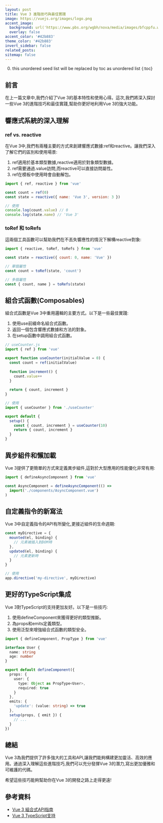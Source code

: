 ```yaml
---
layout: post
title: Vue 3 進階技巧與最佳實踐
image: https://vuejs.org/images/logo.png
accent_image: 
  background: url('https://www.pbs.org/wgbh/nova/media/images/bfcppfu.width-800.png') center/cover
  overlay: false
accent_color: '#42b883'
theme_color: '#42b883'
invert_sidebar: false
related_posts:
sitemap: false
---
```


0. this unordered seed list will be replaced by toc as unordered list
{:toc}

## 前言

在上一篇文章中,我們介紹了Vue 3的基本特性和使用心得。這次,我們將深入探討一些Vue 3的進階技巧和最佳實踐,幫助你更好地利用Vue 3的強大功能。

## 響應式系統的深入理解

### ref vs. reactive

在Vue 3中,我們有兩種主要的方式來創建響應式數據:ref和reactive。讓我們深入了解它們的區別和使用場景:

1. ref適用於基本類型數據,reactive適用於對象類型數據。
2. ref需要通過.value訪問,而reactive可以直接訪問屬性。
3. ref在模板中使用時會自動解包。

~~~js
import { ref, reactive } from 'vue'

const count = ref(0)
const state = reactive({ name: 'Vue 3', version: 3 })

// 使用
console.log(count.value) // 0
console.log(state.name) // 'Vue 3'
~~~

### toRef 和 toRefs

這兩個工具函數可以幫助我們在不丟失響應性的情況下解構reactive對象:

~~~js
import { reactive, toRef, toRefs } from 'vue'

const state = reactive({ count: 0, name: 'Vue' })

// 單個屬性
const count = toRef(state, 'count')

// 多個屬性
const { count, name } = toRefs(state)
~~~

## 組合式函數(Composables)

組合式函數是Vue 3中重用邏輯的主要方式。以下是一些最佳實踐:

1. 使用use前綴命名組合式函數。
2. 返回一個包含響應式數據和方法的對象。
3. 在setup函數中調用組合式函數。

~~~js
// useCounter.js
import { ref } from 'vue'

export function useCounter(initialValue = 0) {
  const count = ref(initialValue)
  
  function increment() {
    count.value++
  }
  
  return { count, increment }
}

// 使用
import { useCounter } from './useCounter'

export default {
  setup() {
    const { count, increment } = useCounter(10)
    return { count, increment }
  }
}
~~~

## 異步組件和懶加載

Vue 3提供了更簡單的方式來定義異步組件,這對於大型應用的性能優化非常有用:

~~~js
import { defineAsyncComponent } from 'vue'

const AsyncComponent = defineAsyncComponent(() =>
  import('./components/AsyncComponent.vue')
)
~~~

## 自定義指令的新寫法

Vue 3中自定義指令的API有所變化,更接近組件的生命週期:

~~~js
const myDirective = {
  mounted(el, binding) {
    // 元素被插入到DOM時
  },
  updated(el, binding) {
    // 元素更新時
  }
}

// 使用
app.directive('my-directive', myDirective)
~~~

## 更好的TypeScript集成

Vue 3對TypeScript的支持更加友好。以下是一些技巧:

1. 使用defineComponent來獲得更好的類型推斷。
2. 為props和emits定義類型。
3. 使用泛型來增強組合式函數的類型安全。

~~~ts
import { defineComponent, PropType } from 'vue'

interface User {
  name: string
  age: number
}

export default defineComponent({
  props: {
    user: {
      type: Object as PropType<User>,
      required: true
    }
  },
  emits: {
    'update': (value: string) => true
  },
  setup(props, { emit }) {
    // ...
  }
})
~~~

## 總結

Vue 3為我們提供了許多強大的工具和API,讓我們能夠構建更加靈活、高效的應用。通過深入理解這些進階技巧,我們可以充分發揮Vue 3的潛力,寫出更加優雅和可維護的代碼。

希望這些技巧能夠幫助你在Vue 3的開發之路上走得更遠!

## 參考資料
- [Vue 3 組合式API指南](https://v3.vuejs.org/guide/composition-api-introduction.html)
- [Vue 3 TypeScript支持](https://v3.vuejs.org/guide/typescript-support.html)